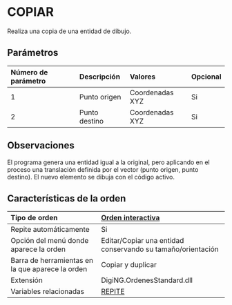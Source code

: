 # COPIAR

Realiza una copia de una entidad de dibujo.

## Parámetros

| Número de parámetro | Descripción | Valores | Opcional |
| :--- | :--- | :--- | :--- |
| 1 | Punto origen | Coordenadas XYZ | Si |
| 2 | Punto destino | Coordenadas XYZ | Si |

## Observaciones

El programa genera una entidad igual a la original, pero aplicando en el proceso una translación definida por el vector \(punto origen, punto destino\). El nuevo elemento se dibuja con el código activo.

## Características de la orden

| Tipo de orden | [Orden interactiva]() |
| :--- | :--- |
| Repite automáticamente | Si |
| Opción del menú donde aparece la orden | Editar/Copiar una entidad conservando su tamaño/orientación |
| Barra de herramientas en la que aparece la orden | Copiar y duplicar |
| Extensión | DigiNG.OrdenesStandard.dll |
| Variables relacionadas | [REPITE](REPITE.html) |

